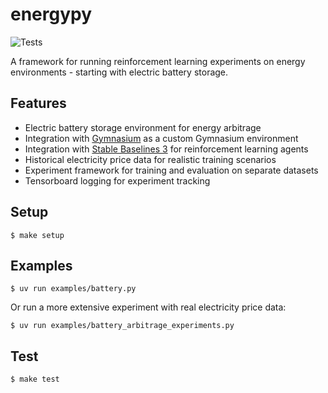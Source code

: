 # energypy

![Tests](https://github.com/ADGEfficiency/energy-py/actions/workflows/test.yml/badge.svg?branch=main)

A framework for running reinforcement learning experiments on energy environments - starting with electric battery storage.

## Features

- Electric battery storage environment for energy arbitrage
- Integration with [Gymnasium](https://gymnasium.farama.org/) as a custom Gymnasium environment
- Integration with [Stable Baselines 3](https://stable-baselines3.readthedocs.io/) for reinforcement learning agents
- Historical electricity price data for realistic training scenarios
- Experiment framework for training and evaluation on separate datasets
- Tensorboard logging for experiment tracking

## Setup

```shell-session
$ make setup
```

## Examples

```shell-session
$ uv run examples/battery.py
```

Or run a more extensive experiment with real electricity price data:

```shell-session
$ uv run examples/battery_arbitrage_experiments.py
```

## Test

```shell-session
$ make test
```
